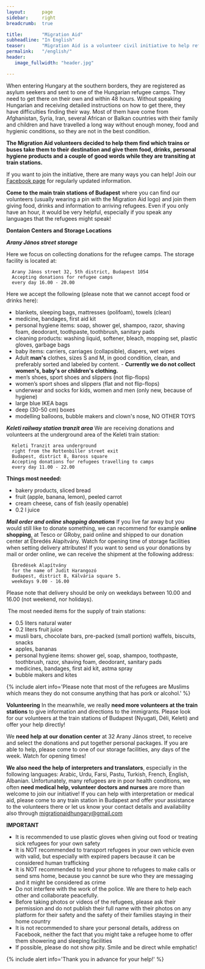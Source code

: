 ```yaml
---
layout:      page
sidebar:     right
breadcrumb:  true

title:       "Migration Aid"
subheadline: "In English"
teaser:      "Migration Aid is a volunteer civil initiative to help refugees arriving to Hungary reach their assigned refugee camps. "
permalink:   "/english/"
header:
   image_fullwidth: "header.jpg"

---
```


When entering Hungary at the southern borders, they are registered as asylum seekers and sent to one of the Hungarian refugee camps. They need to get there on their own and within 48 hours. Without speaking Hungarian and receiving detailed instructions on how to get there, they have difficulties finding their way. Most of them have come from Afghanistan, Syria, Iran, several African or Balkan countries with their family and children and have travelled a long way without enough money, food and hygienic conditions, so they are not in the best condition.

**The Migration Aid volunteers decided to help them find which trains or buses take them to their destination and give them food, drinks, personal hygiene products and a couple of good words while they are transiting at train stations.**

If you want to join the initiative, there are many ways you can help! Join our [Facebook page](https://www.facebook.com/migrationaidhungary) for regularly updated information.

**Come to the main train stations of Budapest** where you can find our volunteers (usually wearing a pin with the Migration Aid logo) and join them giving food, drinks and information to arriving refugees. Even if you only have an hour, it would be very helpful, especially if you speak any languages that the refugees might speak!

**Dontaion Centers and Storage Locations**

***Arany János street storage***

Here we focus on collecting donations for the refugee camps. The storage facility is located at:

      Arany János street 32, 5th district, Budapest 1054
      Accepting donations for refugee camps
      every day 16.00 - 20.00


<!-- <iframe src="https://www.google.com/maps/embed?pb=!1m18!1m12!1m3!1d2695.352087543368!2d19.053386!3d47.502534!2m3!1f0!2f0!3f0!3m2!1i1024!2i768!4f13.1!3m3!1m2!1s0x4741dc14ca087bed%3A0xd29042512db8ff08!2sArany+J%C3%A1nos+u.+32%2C+Budapest%2C+1051!5e0!3m2!1sen!2shu!4v1439208024356" width="300" height="250" frameborder="0" style="border:0" allowfullscreen></iframe>-->

Here we accept the following (please note that we cannot accept food or drinks here):

- blankets, sleeping bags, mattresses (polifoam), towels (clean) 
- medicine, bandages, first aid kit
- personal hygiene items: soap, shower gel, shampoo, razor, shaving foam, deodorant, toothpaste, toothbrush, sanitary pads
- cleaning products: washing liquid, softener, bleach, mopping set, plastic gloves, garbage bags
- baby items: carriers, carriages (collapsible), diapers, wet wipes 
- Adult **man's** clothes, sizes S and M, in good condition, clean, and preferably sorted and labeled by content. 
      - **Currently we do not collect women's, baby's or children's clothing.**
- men’s shoes, sport shoes and slippers (not flip-flops)
- women’s sport shoes and slippers (flat and not flip-flops)
- underwear and socks for kids, women and men (only new, because of hygiene)
- large blue IKEA bags
- deep (30-50 cm) boxes
- modelling balloons, bubble makers and clown's nose, NO OTHER TOYS

***Keleti railway station tranzit area***
We are receiving donations and volunteers at the underground area of the Keleti train station:
      
      Keleti Tranzit area underground
      right from the Rottenbiller street exit
      Budapest, district 8, Baross square
      Accepting donations for refugees travelling to camps
      every day 11.00 - 22.00

<!--<iframe src="https://www.google.com/maps/embed?pb=!1m18!1m12!1m3!1d1347.7420789986747!2d19.081605084579945!3d47.499961616993176!2m3!1f0!2f0!3f0!3m2!1i1024!2i768!4f13.1!3m3!1m2!1s0x4741dc89ed85b587%3A0x6b75c3ede804dc7a!2zQnVkYXBlc3QsIEJhcm9zcyB0w6lyaSBhbHVsasOhcsOz!5e0!3m2!1sen!2shu!4v1439208100610" width="300" height="250" frameborder="0" style="border:0" allowfullscreen></iframe>-->

**Things most needed:**

- bakery products, sliced bread
- fruit (apple, banana, lemon), peeled carrot
- cream cheese, cans of fish (easily openable)
- 0.2 l juice 

***Mail order and online shopping donations***
If you live far away but you would still like to donate something, we can recommend for example **online shopping**, at Tesco or GRoby, paid online and shipped to our donation center at Ébredés Alapítvány. Watch for opening time of storage facilities when setting delivery attributes!
If you want to send us your donations by mail or order online, we can receive the shipment at the following address:
      
      Ébredések Alapítvány
      for the name of Judit Harangozó
      Budapest, district 8, Kálvária square 5.
      weekdays 9.00 - 16.00

Please note that delivery should be only on weekdays between 10.00 and 16.00 (not weekend, nor holidays).

 The most needed items for the supply of train stations:

- 0.5 liters natural water
- 0.2 liters fruit juice
- musli bars, chocolate bars, pre-packed (small portion) waffels, biscuits, snacks
- apples, bananas
- personal hygiene items: shower gel, soap, shampoo, toothpaste, toothbrush, razor, shaving foam, deodorant, sanitary pads
- medicines, bandages, first aid kit, astma spray
- bubble makers and kites

{% include alert info='Please note that most of the refugees are Muslims which means they do not consume anything that has pork or alcohol.' %}

**Volunteering**
In the meanwhile, we really **need more volunteers at the train stations** to give information and directions to the immigrants. Please look for our volunteers at the train stations of Budapest (Nyugati, Déli, Keleti) and offer your help directly!

We **need help at our donation center** at 32 Arany János street, to receive and select the donations and put together personal packages. If you are able to help, please come to one of our storage facilities, any days of the week. Watch for opening times!

**We also need the help of interpreters and translators**, especially in the following languages: Arabic, Urdu, Farsi, Pastu, Turkish, French, English, Albanian. Unfortunately, many refugees are in poor health conditions, we often **need medical help, volunteer doctors and nurses** are more than welcome to join our initiative! If you can help with interpretation or medical aid, please come to any train station in Budapest and offer your assistance to the volunteers there or let us know your contact details and availability also through migrationaidhungary@gmail.com

**IMPORTANT**

- It is recommended to use plastic gloves when giving out food or treating sick refugees for your own safety
- It is NOT recommended to transport refugees in your own vehicle even with valid, but especially with expired papers because it can be considered human trafficking
- It is NOT recommended to lend your phone to refugees to make calls or send sms home, because you cannot be sure who they are messaging and it might be considered as crime
- Do not interfere with the work of the police. We are there to help each other and collaborate peacefully.
- Before taking photos or videos of the refugees, please ask their permission and do not publish their full name with their photos on any platform for their safety and the safety of their families staying in their home country
- It is not recommended to share your personal details, address on Facebook, neither the fact that you might take a refugee home to offer them showering and sleeping facilities
- If possible, please do not show pity. Smile and be direct while emphatic!

{% include alert info='Thank you in advance for your help!' %}
